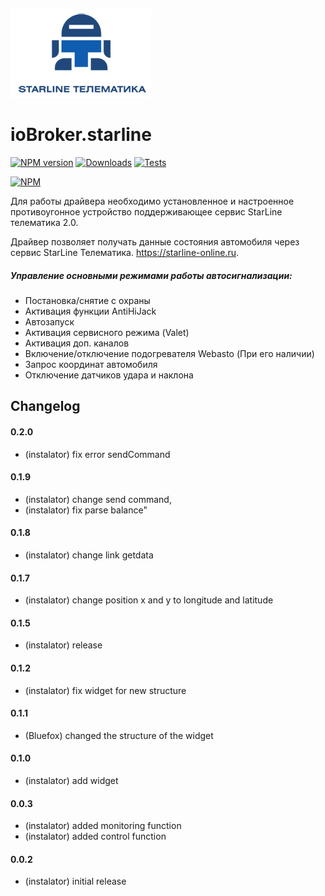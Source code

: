 ![Logo](admin/starline_git.jpg)
# ioBroker.starline

[![NPM version](https://img.shields.io/npm/v/iobroker.starline.svg)](https://www.npmjs.com/package/iobroker.starline)
[![Downloads](https://img.shields.io/npm/dm/iobroker.starline.svg)](https://www.npmjs.com/package/iobroker.starline)
[![Tests](http://img.shields.io/travis/instalator/ioBroker.starline/master.svg)](https://travis-ci.org/instalator/ioBroker.starline)

[![NPM](https://nodei.co/npm/iobroker.starline.png?downloads=true)](https://nodei.co/npm/iobroker.starline/)

Для работы драйвера необходимо установленное и настроенное противоугонное устройство поддерживающее сервис StarLine телематика 2.0.

Драйвер позволяет получать данные состояния автомобиля через сервис StarLine Телематика. https://starline-online.ru.
##### Управление основными режимами работы автосигнализации:
  - Постановка/снятие с охраны
  - Активация функции AntiHiJack
  - Автозапуск
  - Активация сервисного режима (Valet)
  - Активация доп. каналов
  - Включение/отключение подогревателя Webasto (При его наличии)
  - Запрос координат автомобиля
  - Отключение датчиков удара и наклона

## Changelog

#### 0.2.0
* (instalator) fix error sendCommand

#### 0.1.9
* (instalator) change send command, 
* (instalator) fix parse balance"

#### 0.1.8
* (instalator) change link getdata

#### 0.1.7
* (instalator) change position x and y to longitude and latitude

#### 0.1.5
* (instalator) release

#### 0.1.2
* (instalator) fix widget for new structure

#### 0.1.1
* (Bluefox) changed the structure of the widget

#### 0.1.0
* (instalator) add widget

#### 0.0.3
* (instalator) added monitoring function
* (instalator) added control function

#### 0.0.2
* (instalator) initial release
